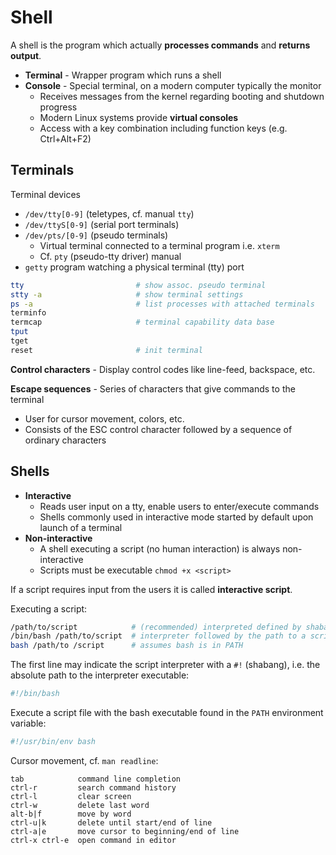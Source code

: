 # Shell

A shell is the program which actually **processes commands** and **returns output**.

* **Terminal** - Wrapper program which runs a shell
* **Console** - Special terminal, on a modern computer typically the monitor
  - Receives messages from the kernel regarding booting and shutdown progress
  - Modern Linux systems provide **virtual consoles**
  - Access with a key combination including function keys (e.g. Ctrl+Alt+F2)

## Terminals

Terminal devices

* `/dev/tty[0-9]` (teletypes, cf. manual `tty`)
* `/dev/ttyS[0-9]` (serial port terminals)
* `/dev/pts/[0-9]` (pseudo terminals)
  - Virtual terminal connected to a terminal program i.e. `xterm`
  - Cf. `pty` (pseudo-tty driver) manual
* `getty` program watching a physical terminal (tty) port

```bash
tty                         # show assoc. pseudo terminal
stty -a                     # show terminal settings
ps -a                       # list processes with attached terminals
terminfo 
termcap                     # terminal capability data base
tput
tget
reset                       # init terminal
```

**Control characters** - Display control codes like line-feed, backspace, etc. 

**Escape sequences** - Series of characters that give commands to the terminal

* User for cursor movement, colors, etc.
* Consists of the ESC control character followed by a sequence of ordinary characters

## Shells

* **Interactive**
  - Reads user input on a tty, enable users to enter/execute commands
  - Shells commonly used in interactive mode started by default upon launch of a terminal
* **Non-interactive**
  - A shell executing a script (no human interaction) is always non-interactive
  - Scripts must be executable `chmod +x <script>`

If a script requires input from the users it is called **interactive script**.

Executing a script:

```bash
/path/to/script            # (recommended) interpreted defined by shabang line
/bin/bash /path/to/script  # interpreter followed by the path to a script
bash /path/to /script      # assumes bash is in PATH
```

The first line may indicate the script interpreter with a 
`#!` (shabang), i.e. the absolute path to the interpreter
executable:

```bash
#!/bin/bash
```

Execute a script file with the bash executable found in 
the `PATH` environment variable:

```bash
#!/usr/bin/env bash
```

Cursor movement, cf. `man readline`:

    tab            command line completion
    ctrl-r         search command history
    ctrl-l         clear screen
    ctrl-w         delete last word
    alt-b|f        move by word
    ctrl-u|k       delete until start/end of line
    ctrl-a|e       move cursor to beginning/end of line         
    ctrl-x ctrl-e  open command in editor
